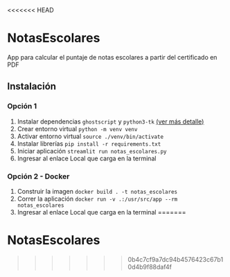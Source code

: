 <<<<<<< HEAD
# NotasEscolares
App para calcular el puntaje de notas escolares a partir del certificado en PDF

## Instalación

### Opción 1

1. Instalar dependencias `ghostscript` y `python3-tk` [(ver más detalle)](https://camelot-py.readthedocs.io/en/master/user/install-deps.html)
2. Crear entorno virtual `python -m venv venv`
3. Activar entorno virtual `source ./venv/bin/activate`
4. Instalar librerías `pip install -r requirements.txt`
5. Iniciar aplicación `streamlit run notas_escolares.py`
6. Ingresar al enlace Local que carga en la terminal

### Opción 2 - Docker

1. Construir la imagen `docker build . -t notas_escolares`
2. Correr la aplicación `docker run -v .:/usr/src/app --rm notas_escolares`
3. Ingresar al enlace Local que carga en la terminal
=======
# NotasEscolares
>>>>>>> 0b4c7cf9a7dc94b4576423c67b10d4b9f88daf4f
